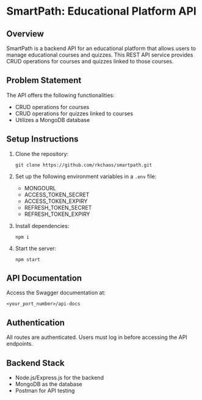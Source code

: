 
# SmartPath: Educational Platform API

## Overview

SmartPath is a backend API for an educational platform that allows users to manage educational courses and quizzes. This REST API service provides CRUD operations for courses and quizzes linked to those courses.

## Problem Statement

The API offers the following functionalities:
- CRUD operations for courses
- CRUD operations for quizzes linked to courses
- Utilizes a MongoDB database

## Setup Instructions

1. Clone the repository:
   ```
   git clone https://github.com/rkchaos/smartpath.git
   ```

2. Set up the following environment variables in a `.env` file:
   - MONGOURL
   - ACCESS_TOKEN_SECRET
   - ACCESS_TOKEN_EXPIRY
   - REFRESH_TOKEN_SECRET
   - REFRESH_TOKEN_EXPIRY

3. Install dependencies:
   ```
   npm i
   ```

4. Start the server:
   ```
   npm start
   ```

## API Documentation

Access the Swagger documentation at:
```
<your_port_number>/api-docs
```

## Authentication

All routes are authenticated. Users must log in before accessing the API endpoints.

## Backend Stack

- Node.js/Express.js for the backend
- MongoDB as the database
- Postman for API testing
